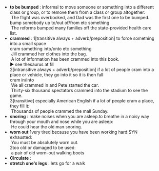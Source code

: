 - **to be bumped** : informal to move someone or something into a different class or group, or to remove them from a class or group altogether:  
 The flight was overbooked, and Dad was the first one to be bumped.  
bump somebody up to/out of/from etc something  
 The reforms bumped many families off the state-provided health care list.
- **crammed** : 1[transitive always + adverb/preposition] to force something into a small space  
cram something into/onto etc something  
 Jill crammed her clothes into the bag.  
 A lot of information has been crammed into this book.  
► see thesaurus at fill  
2[intransitive always + adverb/preposition] if a lot of people cram into a place or vehicle, they go into it so it is then full  
cram in/into  
 We all crammed in and Pete started the car.  
 Thirty-six thousand spectators crammed into the stadium to see the game.  
3[transitive] especially American English if a lot of people cram a place, they fill it:  
 Thousands of people crammed the mall Sunday.
- **snoring** :  make noises when you are asleep.to breathe in a noisy way through your mouth and nose while you are asleep:  
 He could hear the old man snoring.
- **worn out**:1very tired because you have been working hard SYN exhausted:  
 You must be absolutely worn out.  
2too old or damaged to be used:  
 a pair of old worn-out walking boots
- **Circulate** : 
- **stretch one's legs** : lets go for a walk